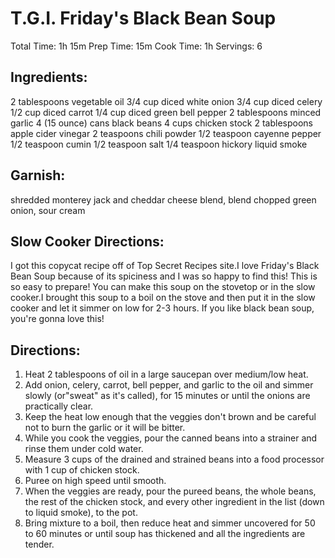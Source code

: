 # T.G.I. Friday's Black Bean Soup 
Total Time: 1h 15m
Prep Time: 15m
Cook Time: 1h
Servings: 6

## Ingredients:
2 tablespoons vegetable oil
3/4 cup diced white onion
3/4 cup diced celery
1/2 cup diced carrot
1/4 cup diced green bell pepper
2 tablespoons minced garlic
4 (15 ounce) cans black beans
4 cups chicken stock
2 tablespoons apple cider vinegar
2 teaspoons chili powder
1/2 teaspoon cayenne pepper
1/2 teaspoon cumin
1/2 teaspoon salt
1/4 teaspoon hickory liquid smoke

## Garnish:
shredded monterey jack and cheddar cheese blend, blend
chopped green onion, sour cream

## Slow Cooker Directions:
I got this copycat recipe off of Top Secret Recipes site.I love Friday's Black Bean Soup because of its spiciness and I was so happy to find this! This is so easy to prepare! You can make this soup on the stovetop or in the slow cooker.I brought this soup to a boil on the stove and then put it in the slow cooker and let it simmer on low for 2-3 hours. If you like black bean soup, you're gonna love this!

## Directions:
1. Heat 2 tablespoons of oil in a large saucepan over medium/low heat.
2. Add onion, celery, carrot, bell pepper, and garlic to the oil and simmer slowly (or"sweat" as it's called), for 15 minutes or until the onions are practically clear.
3. Keep the heat low enough that the veggies don't brown and be careful not to burn the garlic or it will be bitter.
4. While you cook the veggies, pour the canned beans into a strainer and rinse them under cold water.
5. Measure 3 cups of the drained and strained beans into a food processor with 1 cup of chicken stock.
6. Puree on high speed until smooth.
7. When the veggies are ready, pour the pureed beans, the whole beans, the rest of the chicken stock, and every other ingredient in the list (down to liquid smoke), to the pot.
8. Bring mixture to a boil, then reduce heat and simmer uncovered for 50 to 60 minutes or until soup has thickened and all the ingredients are tender.
